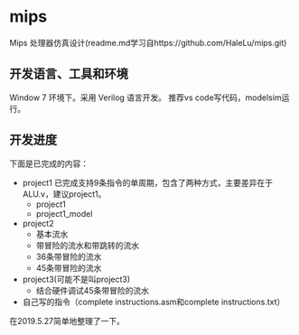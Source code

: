 
# mips
Mips 处理器仿真设计(readme.md学习自https://github.com/HaleLu/mips.git)

## 开发语言、工具和环境

Window 7 环境下。采用 Verilog 语言开发。 
推荐vs code写代码，modelsim运行。


## 开发进度

下面是已完成的内容：
- project1 已完成支持9条指令的单周期，包含了两种方式，主要差异在于ALU.v，建议project1。
    - project1
    - project1_model
- project2
    - 基本流水
    - 带冒险的流水和带跳转的流水
    - 36条带冒险的流水
    - 45条带冒险的流水
- project3(可能不是叫project3)
    - 结合硬件调试45条带冒险的流水
- 自己写的指令（complete instructions.asm和complete instructions.txt）

在2019.5.27简单地整理了一下。